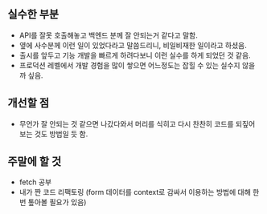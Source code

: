 ## 실수한 부분
- API를 잘못 호출해놓고 백엔드 분께 잘 안되는거 같다고 말함.
- 옆에 사수분께 이런 일이 있었다라고 말씀드리니, 비일비재한 일이라고 하셨음.
- 출시를 앞두고 기능 개발을 빠르게 하려다보니 이런 실수를 하게 되었던 것 같음.
- 프로덕션 레벨에서 개발 경험을 많이 쌓으면 어느정도는 잡힐 수 있는 실수지 않을까 싶음.

## 개선할 점
- 무언가 잘 안되는 것 같으면 나갔다와서 머리를 식히고 다시 찬찬히 코드를 되짚어보는 것도 방법일 듯 함.

## 주말에 할 것
- fetch 공부
- 내가 짠 코드 리팩토링 (form 데이터를 context로 감싸서 이용하는 방법에 대해 한번 톺아볼 필요가 있음)

